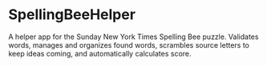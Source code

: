 # SpellingBeeHelper
A helper app for the Sunday New York Times Spelling Bee puzzle. Validates words, manages and organizes found words, scrambles source letters to keep ideas coming, and automatically calculates score.
